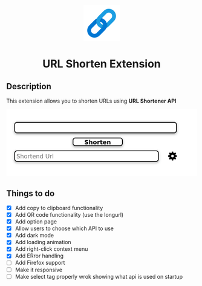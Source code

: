<div align="center">
<img alt="logo" src="./icons/icon.png">
<h1>URL Shorten Extension</h1>
</div>

## Description

This extension allows you to shorten URLs using **URL Shortener API**

![images](./img.png)

## Things to do

- [x] Add copy to clipboard functionality
- [X] Add QR code functionality (use the longurl)
- [x] Add option page
- [x] Allow users to choose which API to use
- [x] Add dark mode
- [X] Add loading animation
- [X] Add right-click context menu
- [X] Add ERror handling
- [ ] Add Firefox support
- [ ] Make it responsive
- [ ] Make select tag properly wrok showing what api is used on startup
